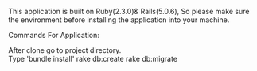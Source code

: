 This application is built on Ruby(2.3.0)& Rails(5.0.6), So please make sure the environment before installing the application into your machine.

Commands For Application:

After clone go to project directory.  
Type 'bundle install'
rake db:create
rake db:migrate
